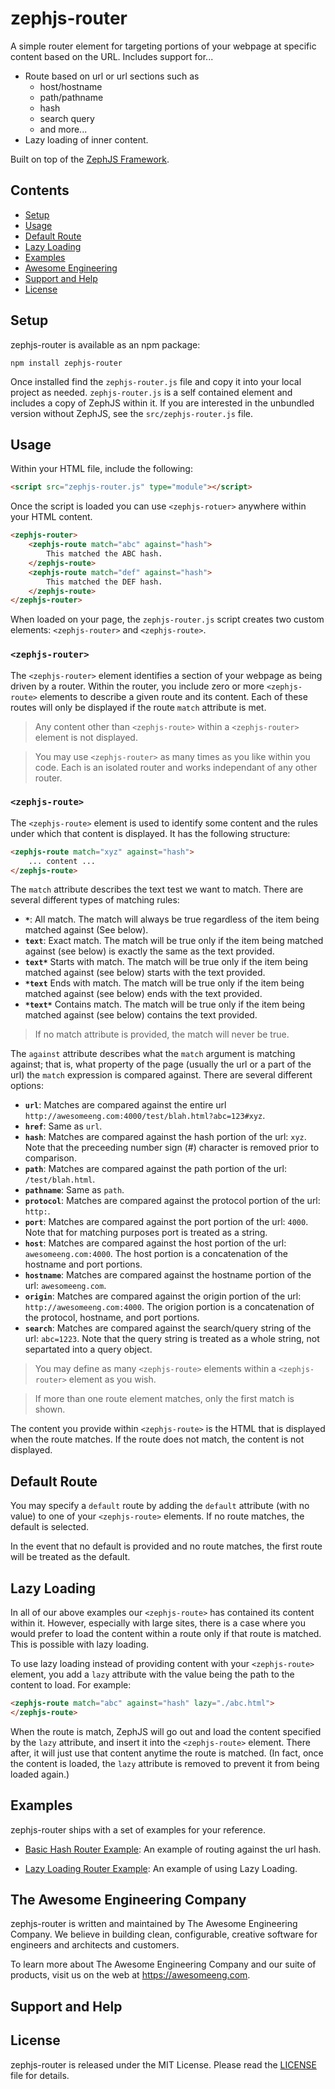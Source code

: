 # zephjs-router

A simple router element for targeting portions of your webpage at specific content based on the URL.  Includes support for...

 - Route based on url or url sections such as
	 - host/hostname
	 - path/pathname
	 - hash
	 - search query
	 - and more...
 - Lazy loading of inner content.

Built on top of the [ZephJS Framework](https://github.com/awesomeeng/zephjs).

## Contents
 - [Setup](#setup)
 - [Usage](#usage)
 - [Default Route](#default-route)
 - [Lazy Loading](#lazy-loading)
 - [Examples](#examples)
 - [Awesome Engineering](#the-awesome-engineering-company)
 - [Support and Help](#support-and-help)
 - [License](#license)

## Setup

zephjs-router is available as an npm package:

```shell
npm install zephjs-router
```

Once installed find the `zephjs-router.js` file and copy it into your local project as needed. `zephjs-router.js` is a self contained element and includes a copy of ZephJS within it.  If you are interested in the unbundled version without ZephJS, see the `src/zephjs-router.js` file.

## Usage

Within your HTML file, include the following:

```html
<script src="zephjs-router.js" type="module"></script>
```

Once the script is loaded you can use `<zephjs-rotuer>` anywhere within your HTML content.

```html
<zephjs-router>
	<zephjs-route match="abc" against="hash">
		This matched the ABC hash.
	</zephjs-route>
	<zephjs-route match="def" against="hash">
		This matched the DEF hash.
	</zephjs-route>
</zephjs-router>
```

When loaded on your page, the `zephjs-router.js` script creates two custom elements: `<zephjs-router>` and `<zephjs-route>`.

### `<zephjs-router>`

The `<zephjs-router>` element identifies a section of your webpage as being driven by a router. Within the router, you include zero or more `<zephjs-route>` elements to describe a given route and its content. Each of these routes will only be displayed if the route `match` attribute is met.

> Any content other than `<zephjs-route>` within a `<zephjs-router>` element is not displayed.

> You may use `<zephjs-router>` as many times as you like within you code. Each is an isolated router and works independant of any other router.

### `<zephjs-route>`

The `<zephjs-route>` element is used to identify some content and the rules under which that content is displayed. It has the following structure:

```html
<zephjs-route match="xyz" against="hash">
	... content ...
</zephjs-route>
```

The `match` attribute describes the text test we want to match. There are several different types of matching rules:

 - **`*`**: All match. The match will always be true regardless of the item being matched against (See below).
 - **`text`**: Exact match. The match will be true only if the item being matched against (see below) is exactly the same as the text provided.
 - **`text*`** Starts with match. The match will be true only if the item being matched against (see below) starts with the text provided.
 - **`*text`** Ends with match. The match will be true only if the item being matched against (see below) ends with the text provided.
 - **`*text*`** Contains match. The match will be true only if the item being matched against (see below) contains the text provided.

> If no match attribute is provided, the match will never be true.

The `against` attribute describes what the `match` argument is matching against; that is, what property of the page (usually the url or a part of the url) the `match` expression is compared against.  There are several different options:

 - **`url`**: Matches are compared against the entire url `http://awesomeeng.com:4000/test/blah.html?abc=123#xyz`.
 - **`href`**: Same as `url`.
 - **`hash`**: Matches are compared against the hash portion of the url: `xyz`. Note that the preceeding number sign (#) character is removed prior to comparison.
 - **`path`**: Matches are compared against the path portion of the url: `/test/blah.html`.
 - **`pathname`**: Same as `path`.
 - **`protocol`**: Matches are compared against the protocol portion of the url: `http:`.
 - **`port`**: Matches are compared against the port portion of the url: `4000`. Note that for matching purposes port is treated as a string.
 - **`host`**: Matches are compared against the host portion of the url: `awesomeeng.com:4000`. The host portion is a concatenation of the hostname and port portions.
 - **`hostname`**: Matches are compared against the hostname portion of the url: `awesomeeng.com`.
 - **`origin`**: Matches are compared against the origin portion of the url: `http://awesomeeng.com:4000`. The origion portion is a concatenation of the protocol, hostname, and port portions.
 - **`search`**: Matches are compared against the search/query string of the url: `abc=1223`. Note that the query string is treated as a whole string, not separtated into a query object.

> You may define as many `<zephjs-route>` elements within a `<zephjs-router>` element as you wish.

> If more than one route element matches, only the first match is shown.

The content you provide within `<zephjs-route>` is the HTML that is displayed when the route matches.  If the route does not match, the content is not displayed.

## Default Route

You may specify a `default` route by adding the `default` attribute (with no value) to one of your `<zephjs-route>` elements.  If no route matches, the default is selected.

In the event that no default is provided and no route matches, the first route will be treated as the default.

## Lazy Loading

In all of our above examples our `<zephjs-route>` has contained its content within it. However, especially with large sites, there is a case where you would prefer to load the content within a route only if that route is matched.  This is possible with lazy loading.

To use lazy loading instead of providing content with your `<zephjs-route>` element, you add a `lazy` attribute with the value being the path to the content to load. For example:

```html
<zephjs-route match="abc" against="hash" lazy="./abc.html">
</zephjs-route>
```

When the route is match, ZephJS will go out and load the content specified by the `lazy` attribute, and insert it into the `<zephjs-route>` element.  There after, it will just use that content anytime the route is matched.  (In fact, once the content is loaded, the `lazy` attribute is removed to prevent it from being loaded again.)

## Examples

zephjs-router ships with a set of examples for your reference.

 - [Basic Hash Router Example](./examples/BasicHash/index.html): An example of routing against the url hash.

 - [Lazy Loading Router Example](./examples/LazyLoading/index.html): An example of using Lazy Loading.

## The Awesome Engineering Company

zephjs-router is written and maintained by The Awesome Engineering Company. We believe in building clean, configurable, creative software for engineers and architects and customers.

To learn more about The Awesome Engineering Company and our suite of products, visit us on the web at https://awesomeeng.com.

## Support and Help

## License

zephjs-router is released under the MIT License. Please read the  [LICENSE](./LICENSE) file for details.

